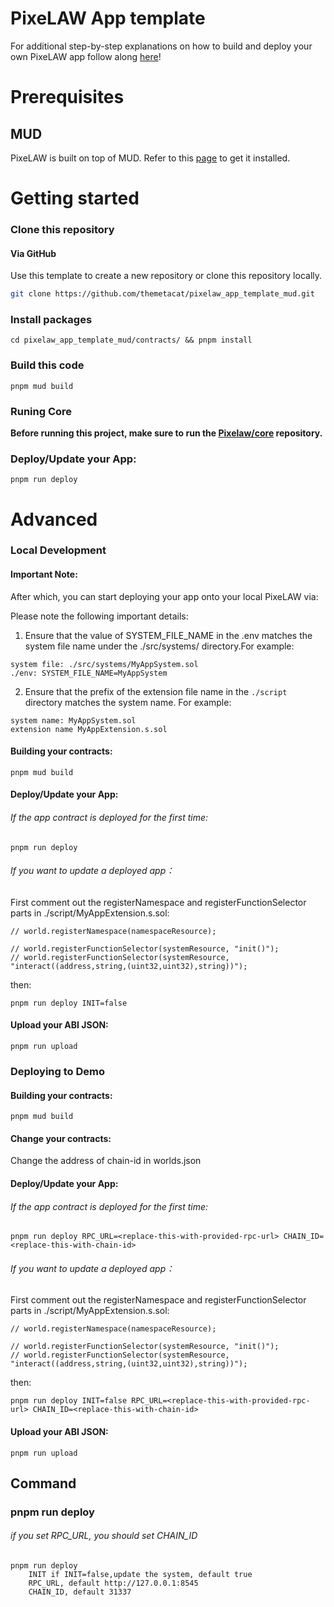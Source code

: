 # PixeLAW App template
For additional step-by-step explanations on how to build and deploy your own PixeLAW app follow along [here](https://pixelaw.github.io/book/getting-started/quick-start-mud.html)!

# Prerequisites

## MUD
PixeLAW is built on top of MUD. Refer to this [page](https://mud.dev/quickstart) to get it installed.

# Getting started

### Clone this repository
#### Via GitHub
Use this template to create a new repository or clone this repository locally.
```sh
git clone https://github.com/themetacat/pixelaw_app_template_mud.git
```

### Install packages
```
cd pixelaw_app_template_mud/contracts/ && pnpm install
```

### Build this code
```
pnpm mud build
```

### Runing Core
**Before running this project, make sure to run the [Pixelaw/core](https://github.com/themetacat/pixelaw_core.git) repository.**

### Deploy/Update your App:
```
pnpm run deploy
```

# Advanced
### Local Development
#### Important Note:
After which, you can start deploying your app onto your local PixeLAW via:

Please note the following important details:

1. Ensure that the value of SYSTEM_FILE_NAME in the .env matches the system file name under the ./src/systems/ directory.For example:
```
system file: ./src/systems/MyAppSystem.sol
./env: SYSTEM_FILE_NAME=MyAppSystem
```
2. Ensure that the prefix of the extension file name in the `./script` directory matches the system name. For example:
```
system name: MyAppSystem.sol
extension name MyAppExtension.s.sol
```

#### Building your contracts:
```
pnpm mud build
```

#### Deploy/Update your App:
###### If the app contract is deployed for the first time: 
```
pnpm run deploy
```

###### If you want to update a deployed app：
First comment out the registerNamespace and registerFunctionSelector parts in ./script/MyAppExtension.s.sol:
```
// world.registerNamespace(namespaceResource);

// world.registerFunctionSelector(systemResource, "init()");
// world.registerFunctionSelector(systemResource, "interact((address,string,(uint32,uint32),string))");
```
then:
```
pnpm run deploy INIT=false
```

#### Upload your ABI JSON:
```
pnpm run upload
```

### Deploying to Demo

#### Building your contracts:
```
pnpm mud build
```

#### Change your contracts:
Change the address of chain-id in worlds.json

#### Deploy/Update your App:
###### If the app contract is deployed for the first time: 
```
pnpm run deploy RPC_URL=<replace-this-with-provided-rpc-url> CHAIN_ID=<replace-this-with-chain-id>
```

###### If you want to update a deployed app：
First comment out the registerNamespace and registerFunctionSelector parts in ./script/MyAppExtension.s.sol:
```
// world.registerNamespace(namespaceResource);

// world.registerFunctionSelector(systemResource, "init()");
// world.registerFunctionSelector(systemResource, "interact((address,string,(uint32,uint32),string))");
```
then:
```
pnpm run deploy INIT=false RPC_URL=<replace-this-with-provided-rpc-url> CHAIN_ID=<replace-this-with-chain-id>
```

#### Upload your ABI JSON:
```
pnpm run upload
```

## Command
### pnpm run deploy
###### if you set RPC_URL, you should set CHAIN_ID
```
pnpm run deploy
    INIT if INIT=false,update the system, default true
    RPC_URL, default http://127.0.0.1:8545
    CHAIN_ID, default 31337
```
